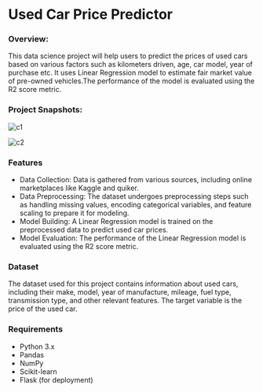# Used Car Price Predictor
### Overview:
This data science project will help users to predict the prices of used cars based on various factors such as kilometers driven, age, car model, year of purchase etc. It uses Linear Regression model to estimate fair market value of pre-owned vehicles.The performance of the model is evaluated using the R2 score metric.

### Project Snapshots:
![c1](https://github.com/dhruwsunita/Used-Car-Price-Predictor/assets/116973136/1f021d16-0b17-40d6-8f3d-985baebe7ed8)

![c2](https://github.com/dhruwsunita/Used-Car-Price-Predictor/assets/116973136/02c530ff-0773-4f7d-8dd3-6a2b1cb0af98)

### Features
- Data Collection: Data is gathered from various sources, including online marketplaces like Kaggle and quiker.
- Data Preprocessing: The dataset undergoes preprocessing steps such as handling missing values, encoding categorical variables, and feature scaling to prepare it for modeling.
- Model Building: A Linear Regression model is trained on the preprocessed data to predict used car prices.
- Model Evaluation: The performance of the Linear Regression model is evaluated using the R2 score metric.
   
### Dataset
The dataset used for this project contains information about used cars, including their make, model, year of manufacture, mileage, fuel type, transmission type, and other relevant features. The target variable is the price of the used car.

### Requirements
- Python 3.x
- Pandas
- NumPy
- Scikit-learn
- Flask (for deployment)

